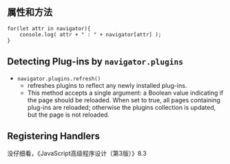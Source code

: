 
## 属性和方法
```
for(let attr in navigator){
    console.log( attr + " : " + navigator[attr] );
}
```


## Detecting Plug-ins by `navigator.plugins`
* `navigator.plugins.refresh()`
    * refreshes plugins to reflect any newly installed plug-ins. 
    * This method accepts a single argument: a Boolean value indicating if the page should be reloaded. When set to true, all  pages containing plug-ins are reloaded; otherwise the plugins collection is updated, but the page is not reloaded.
    
    
## Registering Handlers
没仔细看，《JavaScript高级程序设计（第3版）》8.3